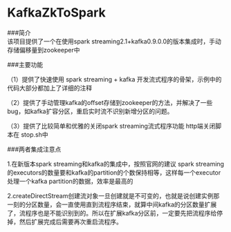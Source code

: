 # KafkaZkToSpark
###简介  
该项目提供了一个在使用spark streaming2.1+kafka0.9.0.0的版本集成时，手动存储偏移量到zookeeper中

###主要功能  

（1）提供了快速使用 spark streaming + kafka 开发流式程序的骨架，示例中的代码大部分都加上了详细的注释

（2）提供了手动管理kafka的offset存储到zookeeper的方法，并解决了一些bug，如kafka扩容分区，重启实时流不识别新增分区的问题。

（3）提供了比较简单和优雅的关闭spark streaming流式程序功能
     http端关闭脚本在 stop.sh中
     
###两者集成注意点  

1.在新版本spark streaming和kafka的集成中，按照官网的建议 spark streaming的executors的数量要和kafka的partition的个数保持相等，这样每一个executor处理一个kafka partition的数据，效率是最高的

2.createDirectStream创建流对象一旦创建就是不可变的，也就是说创建实例那一刻的分区数量，会一直使用直到流程序结束，就算中间kafka的分区数量扩展了，流程序也是不能识别到的。所以在扩展kafka分区前，一定要先把流程序给停掉，然后扩展完成后需要再次重启流程序。